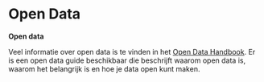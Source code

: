 # Open Data

**Open data**

Veel informatie over open data is te vinden in het [Open Data Handbook](http://opendatahandbook.org/). Er is een open data guide beschikbaar die beschrijft waarom open data is, waarom het belangrijk is en hoe je data open kunt maken.

